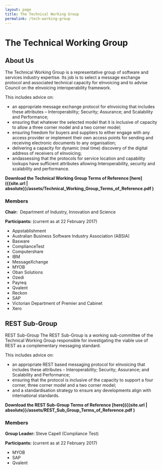 ```yaml
---
layout: page
title: The Technical Working Group
permalink: /tech-working-group
---
```


# The Technical Working Group

## About Us

The Technical Working Group is a representative group of software and services industry expertise. Its job is to select a message exchange protocol and associated technical capacity for eInvoicing and to advise Council on the eInvoicing interoperability framework.

This includes advice on:
- an appropriate message exchange protocol for eInvoicing that includes these attributes – Interoperability; Security; Assurance; and Scalability and Performance;
- ensuring that whatever the selected model that it is inclusive of capacity to allow a three corner model and a two corner model;
- ensuring freedom for buyers and suppliers to either engage with any access provider or implement their own access points for sending and receiving electronic documents to any organisation;
- delivering a capacity for dynamic (real time) discovery of the digital address of receivers of eInvoicing;
- andassessing that the protocols for service location and capability lookups have sufficient attributes allowing Interoperability, security and scalability and performance.

**Download the Technical Working Group Terms of Reference [here]({{site.url | absolute}}/assets/Technical_Working_Group_Terms_of_Reference.pdf )**

### Members

**Chair:**  Department of Industry, Innovation and Science

**Participants:** (current as at 22 February 2017)
- Appstablishment
- Australian Business Software Industry Association (ABSIA)
- Basware
- ComplianceTest
- Computershare
- IBM
- MessageXchange
- MYOB
- Oban Solutions
- Ozedi
- Payreq
- Qvalent
- Reckon
- SAP
- Victorian Department of Premier and Cabinet
- Xero

## REST Sub-Group
REST Sub-Group The REST Sub-Group is a working sub-committee of the Technical Working Group responsible for investigating the viable use of REST as a complementary messaging standard.

This includes advice on:
- an appropriate REST based messaging protocol for eInvoicing that includes these attributes – Interoperability; Security; Assurance; and Scalability and Performance;
- ensuring that the protocol is inclusive of the capacity to support a four corner, three corner model and a two corner model;
- and a standardisation strategy to ensure any developments align with international standards. 

**Download the REST Sub-Group Terms of Reference [here]({{site.url | absolute}}/assets/REST_Sub_Group_Terms_of_Reference.pdf )**

### Members

**Group Leader:** Steve Capell (Compliance Test)

**Participants:** (current as at 22 February 2017)
- MYOB
- SAP
- Qvalent
